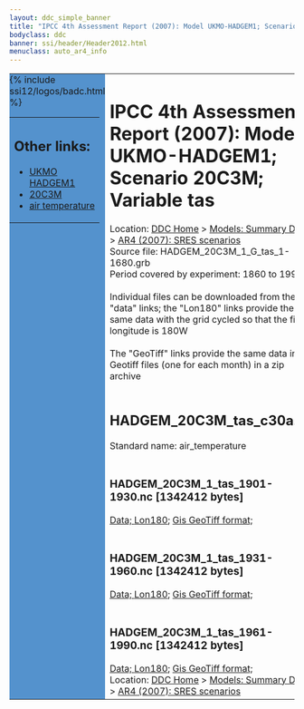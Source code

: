 ```yaml
---
layout: ddc_simple_banner
title: "IPCC 4th Assessment Report (2007): Model UKMO-HADGEM1; Scenario 20C3M; Variable tas"
bodyclass: ddc
banner: ssi/header/Header2012.html
menuclass: auto_ar4_info
---
```



<table width="100%" border="0" cellspacing="0" cellpadding="0" style="border-collapse: collapse;">
<tr style="margin:0;padding:0;border:0;">
<td style="margin:0;padding:0;border:0;height:1pt;width:150pt;background:#5492CD;" valign="top" >

<div id="lh-col2" class="auto_ar4_info">
<table class="menumain" bgcolor="#5492CD" cellspacing="0" width="100%" border="0">
<tr><td>
<h2> Other links:</h2>
<ul>
<li><a href="/auto/ar4/model-UKMO-HADGEM1.html">UKMO<br/>HADGEM1</a></li>
<li><a href="/auto/ar4/scenario-20C3M.html">20C3M</a></li>
<li><a href="/auto/ar4/var-air_temperature.html">air temperature</a></li>
</ul>
</td></tr>
{% include ssi12/logos/badc.html %}
</table>
</div>
</td>
<td><h1>IPCC 4th Assessment Report (2007): Model UKMO-HADGEM1; Scenario 20C3M; Variable tas</h1>

<!-- Breadcrumb1 -->
<div id="breadcrumb1" align="left">
Location: <a href="/index.html">DDC Home</a> > <a href="/sim/gcm_clim/">Models: Summary Data</a>
> <a href="/sim/gcm_clim/SRES_AR4/index.html">AR4 (2007): SRES scenarios</a>
</div>
<!-- End of Breadcrumb1 -->Source file: HADGEM_20C3M_1_G_tas_1-1680.grb
<br/>
Period covered by experiment: 1860 to 1999<br/>
<br/>Individual files can be downloaded from the "data" links; the "Lon180" links provide the same data
         with the grid cycled so that the first longitude is 180W<br/>
<br/>The "GeoTiff" links provide the same data in 12 Geotiff files (one for each month)
          in a zip archive<br/>
<br/><h2>HADGEM_20C3M_tas_c30a.tar</h2>
Standard name: air_temperature<br>
<br/><h3>HADGEM_20C3M_1_tas_1901-1930.nc [1342412 bytes]</h3>
<a href="/cgi-bin/downl/ar4_nc/tas/HADGEM_20C3M_1_tas_1901-1930.nc">Data; </a><a href="/cgi-bin/downl/ar4_nc/tas/HADGEM_20C3M_1_tas_1901-1930.cyto180.nc"> Lon180</a>; <a href="/cgi-bin/downl/ar4_tif/tas/HADGEM_20C3M_1_tas_1901-1930.zip">Gis GeoTiff format; </a><br/>
<br/><h3>HADGEM_20C3M_1_tas_1931-1960.nc [1342412 bytes]</h3>
<a href="/cgi-bin/downl/ar4_nc/tas/HADGEM_20C3M_1_tas_1931-1960.nc">Data; </a><a href="/cgi-bin/downl/ar4_nc/tas/HADGEM_20C3M_1_tas_1931-1960.cyto180.nc"> Lon180</a>; <a href="/cgi-bin/downl/ar4_tif/tas/HADGEM_20C3M_1_tas_1931-1960.zip">Gis GeoTiff format; </a><br/>
<br/><h3>HADGEM_20C3M_1_tas_1961-1990.nc [1342412 bytes]</h3>
<a href="/cgi-bin/downl/ar4_nc/tas/HADGEM_20C3M_1_tas_1961-1990.nc">Data; </a><a href="/cgi-bin/downl/ar4_nc/tas/HADGEM_20C3M_1_tas_1961-1990.cyto180.nc"> Lon180</a>; <a href="/cgi-bin/downl/ar4_tif/tas/HADGEM_20C3M_1_tas_1961-1990.zip">Gis GeoTiff format; </a><br/>
<!-- Breadcrumb2 -->
<div id="breadcrumb2" align="left">
Location: <a href="/index.html">DDC Home</a> > <a href="/sim/gcm_clim/">Models: Summary Data</a>
> <a href="/sim/gcm_clim/SRES_AR4/index.html">AR4 (2007): SRES scenarios</a>
</div>
<!-- End of Breadcrumb2 --></td></tr></table>
